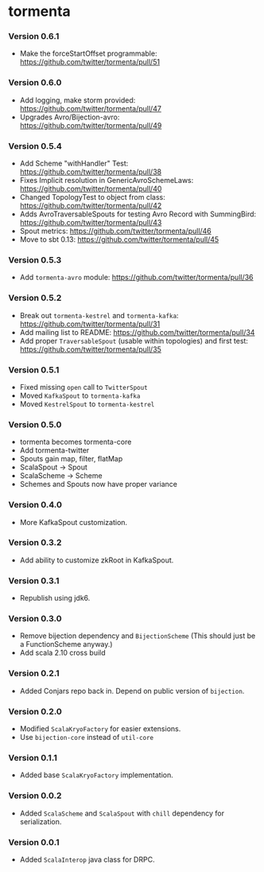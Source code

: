 # tormenta #

### Version 0.6.1 ###
* Make the forceStartOffset programmable: https://github.com/twitter/tormenta/pull/51

### Version 0.6.0 ###
* Add logging, make storm provided: https://github.com/twitter/tormenta/pull/47
* Upgrades Avro/Bijection-avro: https://github.com/twitter/tormenta/pull/49

### Version 0.5.4 ###
* Add Scheme "withHandler" Test: https://github.com/twitter/tormenta/pull/38
* Fixes Implicit resolution in GenericAvroSchemeLaws: https://github.com/twitter/tormenta/pull/40
* Changed TopologyTest to object from class: https://github.com/twitter/tormenta/pull/42
* Adds AvroTraversableSpouts for testing Avro Record with SummingBird: https://github.com/twitter/tormenta/pull/43
* Spout metrics: https://github.com/twitter/tormenta/pull/46
* Move to sbt 0.13: https://github.com/twitter/tormenta/pull/45

### Version 0.5.3 ###

* Add `tormenta-avro` module: https://github.com/twitter/tormenta/pull/36

### Version 0.5.2 ###

* Break out `tormenta-kestrel` and `tormenta-kafka`: https://github.com/twitter/tormenta/pull/31
* Add mailing list to README: https://github.com/twitter/tormenta/pull/34
* Add proper `TraversableSpout` (usable within topologies) and first test: https://github.com/twitter/tormenta/pull/35

### Version 0.5.1 ###

* Fixed missing `open` call to `TwitterSpout`
* Moved `KafkaSpout` to `tormenta-kafka`
* Moved `KestrelSpout` to `tormenta-kestrel`

### Version 0.5.0 ###

* tormenta becomes tormenta-core
* Add tormenta-twitter
* Spouts gain map, filter, flatMap
* ScalaSpout -> Spout
* ScalaScheme -> Scheme
* Schemes and Spouts now have proper variance

### Version 0.4.0 ###

* More KafkaSpout customization.

### Version 0.3.2 ###

* Add ability to customize zkRoot in KafkaSpout.

### Version 0.3.1 ###

* Republish using jdk6.

### Version 0.3.0 ###

* Remove bijection dependency and `BijectionScheme` (This should just be a FunctionScheme anyway.)
* Add scala 2.10 cross build

### Version 0.2.1 ###

* Added Conjars repo back in. Depend on public version of `bijection`.

### Version 0.2.0 ###

* Modified `ScalaKryoFactory` for easier extensions.
* Use `bijection-core` instead of `util-core`

### Version 0.1.1 ###

* Added base `ScalaKryoFactory` implementation.

### Version 0.0.2 ###

* Added `ScalaScheme` and `ScalaSpout` with `chill` dependency for serialization.

### Version 0.0.1 ###

* Added `ScalaInterop` java class for DRPC.
